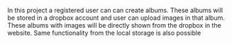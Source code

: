 In this project a registered user can can create albums. These albums will be stored in a dropbox account and user can upload images in that album. These albums with images will be directly shown from the dropbox in the website. Same functionality from the local storage is also possible
